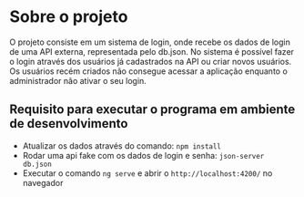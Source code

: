 # Sobre o projeto

O projeto consiste em um sistema de login, onde recebe os dados de login de uma API externa, representada pelo db.json. 
No sistema é possível fazer o login através dos usuários já cadastrados na API ou criar novos usuários. Os usuários recém criados não consegue acessar a aplicação enquanto o administrador não ativar o seu login.


## Requisito para executar o programa em ambiente de desenvolvimento

- Atualizar os dados através do comando: `npm install` 
- Rodar uma api fake com os dados de login e senha: `json-server db.json`
- Executar o comando `ng serve` e abrir o `http://localhost:4200/` no navegador
